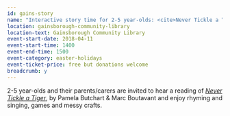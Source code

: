 ```yaml
---
id: gains-story
name: "Interactive story time for 2-5 year-olds: <cite>Never Tickle a Tiger</cite>"
location: gainsborough-community-library
location-text: Gainsborough Community Library
event-start-date: 2018-04-11
event-start-time: 1400
event-end-time: 1500
event-category: easter-holidays
event-ticket-price: free but donations welcome
breadcrumb: y
---
```


2-5 year-olds and their parents/carers are invited to hear a reading of [<cite>Never Tickle a Tiger</cite>](https://suffolk.spydus.co.uk/cgi-bin/spydus.exe/ENQ/OPAC/BIBENQ?BRN=1711463), by Pamela Butchart & Marc Boutavant and enjoy rhyming and singing, games and messy crafts.
